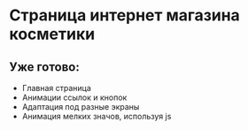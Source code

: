 # Страница интернет магазина косметики

## Уже готово:
- Главная страница
- Анимации ссылок и кнопок
- Адаптация под разные экраны
- Анимация мелких значов, используя js
